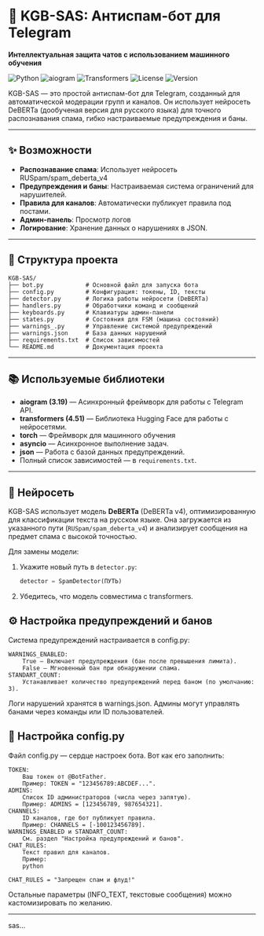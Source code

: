# 🤖 KGB-SAS: Антиспам-бот для Telegram
**Интеллектуальная защита чатов с использованием машинного обучения**

![Python](https://img.shields.io/badge/Python-3.9+-blue.svg) ![aiogram](https://img.shields.io/badge/aiogram-3.19-brightgreen.svg) ![Transformers](https://img.shields.io/badge/Transformers-4.51-orange.svg) ![License](https://img.shields.io/badge/license-MIT-red.svg) ![Version](https://img.shields.io/badge/version-5.10.167r-blueviolet.svg)

KGB-SAS — это простой антиспам-бот для Telegram, созданный для автоматической модерации групп и каналов. Он использует нейросеть DeBERTa (дообученая версия для русского языка) для точного распознавания спама, гибко настраиваемые предупреждения и баны.

---


## ✨ Возможности
- **Распознавание спама**: Использует нейросеть RUSpam/spam_deberta_v4
- **Предупреждения и баны**: Настраиваемая система ограничений для нарушителей.
- **Правила для каналов**: Автоматически публикует правила под постами.
- **Админ-панель**: Просмотр логов
- **Логирование**: Хранение данных о нарушениях в JSON.

---


## 📂 Структура проекта
```
KGB-SAS/
├── bot.py            # Основной файл для запуска бота
├── config.py         # Конфигурация: токены, ID, тексты
├── detector.py       # Логика работы нейросети (DeBERTa)
├── handlers.py       # Обработчики команд и сообщений
├── keyboards.py      # Клавиатуры админ-панели
├── states.py         # Состояния для FSM (машина состояний)
├── warnings_.py      # Управление системой предупреждений
├── warnings.json     # База данных нарушений
├── requirements.txt  # Список зависимостей
└── README.md         # Документация проекта
```


---

## 📚 Используемые библиотеки
- **aiogram (3.19)** — Асинхронный фреймворк для работы с Telegram API.
- **transformers (4.51)** — Библиотека Hugging Face для работы с нейросетями.
- **torch** — Фреймворк для машинного обучения 
- **asyncio** — Асинхронное выполнение задач.
- **json** — Работа с базой данных предупреждений.
- Полный список зависимостей — в `requirements.txt`.


---


## 🧠 Нейросеть
KGB-SAS использует модель **DeBERTa** (DeBERTa v4), оптимизированную для классификации текста на русском языке. Она загружается из указанного пути (`RUSpam/spam_deberta_v4`) и анализирует сообщения на предмет спама с высокой точностью.

Для замены модели:
1. Укажите новый путь в `detector.py`:
   ```python
   detector = SpamDetector(ПУТЬ)
   ```
2. Убедитесь, что модель совместима с transformers.



## ⚙️ Настройка предупреждений и банов

Система предупреждений настраивается в config.py:

    WARNINGS_ENABLED:
        True — Включает предупреждения (бан после превышения лимита).
        False — Мгновенный бан при обнаружении спама.
    STANDART_COUNT:
        Устанавливает количество предупреждений перед баном (по умолчанию: 3).

Логи нарушений хранятся в warnings.json. Админы могут управлять банами через команды или ID пользователей.



## 🔧 Настройка config.py
Файл config.py — сердце настроек бота. Вот как его заполнить:

    TOKEN:
        Ваш токен от @BotFather.
        Пример: TOKEN = "123456789:ABCDEF...".
    ADMINS:
        Список ID администраторов (числа через запятую).
        Пример: ADMINS = [123456789, 987654321].
    CHANNELS:
        ID каналов, где бот публикует правила.
        Пример: CHANNELS = [-100123456789].
    WARNINGS_ENABLED и STANDART_COUNT:
        См. раздел "Настройка предупреждений и банов".
    CHAT_RULES:
        Текст правил для каналов.
        Пример:
        python

    CHAT_RULES = "Запрещен спам и флуд!"

Остальные параметры (INFO_TEXT, текстовые сообщения) можно кастомизировать по желанию.

---
sas...
